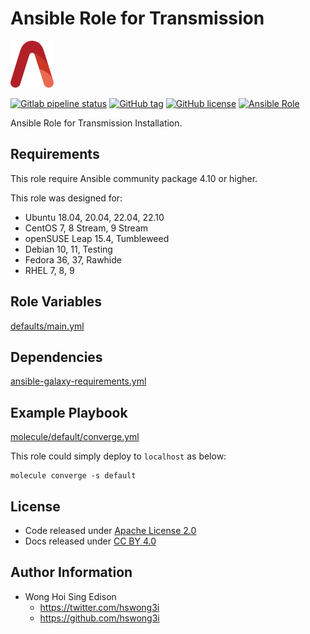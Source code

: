 # Ansible Role for Transmission

<a href="https://alvistack.com" title="AlviStack" target="_blank"><img src="/alvistack.svg" height="75" alt="AlviStack"></a>

[![Gitlab pipeline status](https://img.shields.io/gitlab/pipeline/alvistack/ansible-role-transmission/master)](https://gitlab.com/alvistack/ansible-role-transmission/-/pipelines)
[![GitHub tag](https://img.shields.io/github/tag/alvistack/ansible-role-transmission.svg)](https://github.com/alvistack/ansible-role-transmission/tags)
[![GitHub license](https://img.shields.io/github/license/alvistack/ansible-role-transmission.svg)](https://github.com/alvistack/ansible-role-transmission/blob/master/LICENSE)
[![Ansible Role](https://img.shields.io/badge/galaxy-alvistack.transmission-blue.svg)](https://galaxy.ansible.com/alvistack/transmission)

Ansible Role for Transmission Installation.

## Requirements

This role require Ansible community package 4.10 or higher.

This role was designed for:

-   Ubuntu 18.04, 20.04, 22.04, 22.10
-   CentOS 7, 8 Stream, 9 Stream
-   openSUSE Leap 15.4, Tumbleweed
-   Debian 10, 11, Testing
-   Fedora 36, 37, Rawhide
-   RHEL 7, 8, 9

## Role Variables

[defaults/main.yml](defaults/main.yml)

## Dependencies

[ansible-galaxy-requirements.yml](ansible-galaxy-requirements.yml)

## Example Playbook

[molecule/default/converge.yml](molecule/default/converge.yml)

This role could simply deploy to `localhost` as below:

    molecule converge -s default

## License

-   Code released under [Apache License 2.0](LICENSE)
-   Docs released under [CC BY 4.0](http://creativecommons.org/licenses/by/4.0/)

## Author Information

-   Wong Hoi Sing Edison
    -   <https://twitter.com/hswong3i>
    -   <https://github.com/hswong3i>
